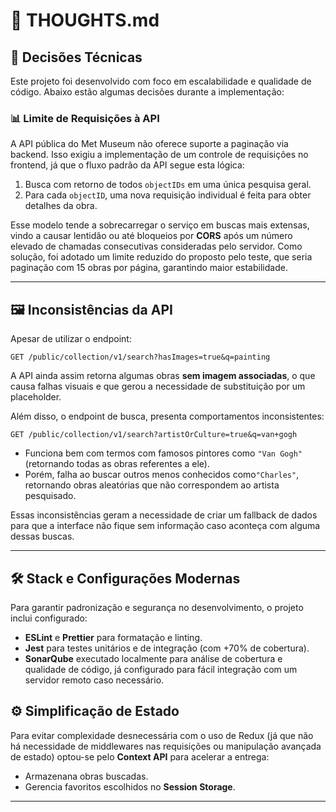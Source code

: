 # 🤔 THOUGHTS.md

## 📌 Decisões Técnicas

Este projeto foi desenvolvido com foco em escalabilidade e qualidade de código. Abaixo estão algumas decisões durante a implementação:

### 📊 Limite de Requisições à API

A API pública do Met Museum não oferece suporte a paginação via backend. Isso exigiu a implementação de um controle de requisições no frontend, já que o fluxo padrão da API segue esta lógica:

1. Busca com retorno de todos `objectIDs` em uma única pesquisa geral.
2. Para cada `objectID`, uma nova requisição individual é feita para obter detalhes da obra.

Esse modelo tende a sobrecarregar o serviço em buscas mais extensas, vindo a causar lentidão ou até bloqueios por **CORS** após um número elevado de chamadas consecutivas consideradas pelo servidor. Como solução, foi adotado um limite reduzido do proposto pelo teste, que seria paginação com 15 obras por página, garantindo maior estabilidade.

---

## 🖼️ Inconsistências da API

Apesar de utilizar o endpoint:

```
GET /public/collection/v1/search?hasImages=true&q=painting
```

A API ainda assim retorna algumas obras **sem imagem associadas**, o que causa falhas visuais e que gerou a necessidade de substituição por um placeholder.

Além disso, o endpoint de busca, presenta comportamentos inconsistentes:

```
GET /public/collection/v1/search?artistOrCulture=true&q=van+gogh
```

- Funciona bem com termos com famosos pintores como `"Van Gogh"` (retornando todas as obras referentes a ele).
- Porém, falha ao buscar outros menos conhecidos como`"Charles"`, retornando obras aleatórias que não correspondem ao artista pesquisado.

Essas inconsistências geram a necessidade de criar um fallback de dados para que a interface não fique sem informação caso aconteça com alguma dessas buscas.

---

## 🛠️ Stack e Configurações Modernas

Para garantir padronização e segurança no desenvolvimento, o projeto inclui configurado:

- **ESLint** e **Prettier** para formatação e linting.
- **Jest** para testes unitários e de integração (com +70% de cobertura).
- **SonarQube** executado localmente para análise de cobertura e qualidade de código, já configurado para fácil integração com um servidor remoto caso necessário.

## ⚙️ Simplificação de Estado

Para evitar complexidade desnecessária com o uso de Redux (já que não há necessidade de middlewares nas requisições ou manipulação avançada de estado) optou-se pelo **Context API** para acelerar a entrega:

- Armazenana obras buscadas.
- Gerencia favoritos escolhidos no **Session Storage**.

---
